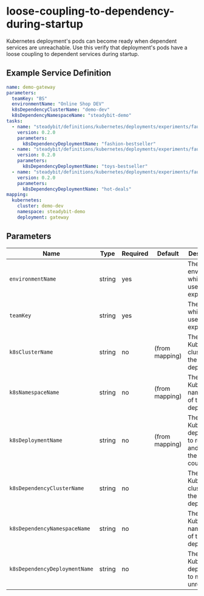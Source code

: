 # loose-coupling-to-dependency-during-startup

Kubernetes deployment's pods can become ready when dependent services are unreachable.
Use this verify that deployment's pods have a loose coupling to dependent services during startup.

## Example Service Definition

```yaml
name: demo-gateway
parameters:
  teamKey: "BS"
  environmentName: "Online Shop DEV"
  k8sDependencyClusterName: "demo-dev"
  k8sDependencyNamespaceName: "steadybit-demo"
tasks:
  - name: "steadybit/definitions/kubernetes/deployments/experiments/faultless-redundancy-rolling-update"
    version: 0.2.0
    parameters:
      k8sDependencyDeploymentName: "fashion-bestseller"
  - name: "steadybit/definitions/kubernetes/deployments/experiments/faultless-redundancy-rolling-update"
    version: 0.2.0
    parameters:
      k8sDependencyDeploymentName: "toys-bestseller"
  - name: "steadybit/definitions/kubernetes/deployments/experiments/faultless-redundancy-rolling-update"
    version: 0.2.0
    parameters:
      k8sDependencyDeploymentName: "hot-deals"
mapping:
  kubernetes:
    cluster: demo-dev
    namespace: steadybit-demo
    deployment: gateway
```

## Parameters

| Name                          | Type   | Required | Default        | Description                                                      |
|-------------------------------|--------|----------|----------------|------------------------------------------------------------------|
| `environmentName`             | string | yes      |                | The environment which is used for the experiment                 |
| `teamKey`                     | string | yes      |                | The team which is used for the experiment                        |
| `k8sClusterName`              | string | no       | (from mapping) | The Kubernetes cluster of the deployment                         |
| `k8sNamespaceName`            | string | no       | (from mapping) | The Kubernetes namespace of the deployment                       |
| `k8sDeploymentName`           | string | no       | (from mapping) | The Kubernetes deployment to restart and watch the pod count for |
| `k8sDependencyClusterName`    | string | no       |                | The Kubernetes cluster of the deployment                         |
| `k8sDependencyNamespaceName`  | string | no       |                | The Kubernetes namespace of the deployment                       |
| `k8sDependencyDeploymentName` | string | no       |                | The Kubernetes deployment to make unreachable                    |